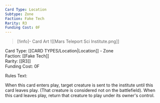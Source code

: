 ```yaml
---
Card Type: Location
Subtype: Zone
Faction: Fake Tech
Rarity: R3
Funding Cost: 0F
---
```

> [!info]- Card Art
> ![[Mars Teleport Sci Institute.png]]

Card Type: [[CARD TYPES/Location|Location]] - Zone  
Faction: [[Fake Tech]]  
Rarity: [[R3]]  
Funding Cost: 0F  

Rules Text:  

When this card enters play, target creature is sent to the institute until this card leaves play. (That creature is considered not on the battlefield).
When this card leaves play, return that creature to play under its owner's control.  